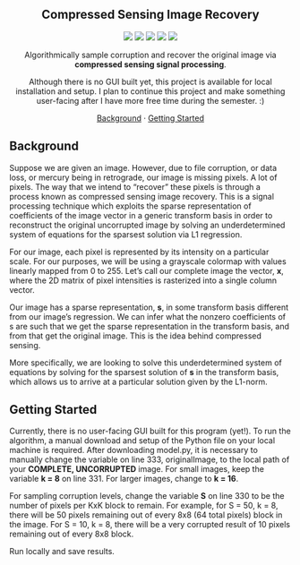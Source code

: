 <div align="center">
    <h2>Compressed Sensing Image Recovery</h2>
    <p>
        <img src="https://img.shields.io/badge/python-3670A0?style=for-the-badge&logo=python&logoColor=ffdd54" />
        <img src="https://img.shields.io/badge/Matplotlib-%23ffffff.svg?style=for-the-badge&logo=Matplotlib&logoColor=black" />
        <img src="https://img.shields.io/badge/numpy-%23013243.svg?style=for-the-badge&logo=numpy&logoColor=white" />
        <img src="https://img.shields.io/badge/SciPy-%230C55A5.svg?style=for-the-badge&logo=scipy&logoColor=%white" />
        <img src="https://img.shields.io/badge/scikit--learn-%23F7931E.svg?style=for-the-badge&logo=scikit-learn&logoColor=white" />
    </p>
    <p>
        Algorithmically sample corruption and recover the original image via <b>compressed sensing signal processing</b>.
    <p>
        Although there is no GUI built yet, this project is available for local installation and setup. I plan to continue this project and make something user-facing after I have more free time during the semester. :)
    </p>
    <p>
        <a href="https://github.com/elliothha/Compressed-Sensing-Image-Recovery#background">Background</a> · <a href="https://github.com/elliothha/Compressed-Sensing-Image-Recovery#getting-started">Getting Started</a>
    </p>
</div>

<div>
    <h2 id="background">Background</h2>
    <p>
        Suppose we are given an image. ​However, due to file corruption, or data loss, or mercury being in retrograde, our image is missing
pixels. A lot of pixels. The way that we intend to “recover” these pixels is through a process known as
compressed sensing image recovery. This is a signal processing technique which exploits the sparse
representation of coefficients of the image vector in a generic transform basis in order to reconstruct
the original uncorrupted image by solving an underdetermined system of equations for the sparsest
solution via L1 regression.
    </p>
    <p>
        For our 
image, each pixel is represented by its intensity on a particular scale. For our purposes, we will be
using a grayscale colormap with values linearly mapped from 0 to 255. Let’s call our complete image the
vector, <b>x</b>, where the 2D matrix of pixel intensities is rasterized into a single column vector.
    </p>
    <p>
        Our image has a sparse representation, <b>s</b>, in some transform basis different from our image’s
regression. We can infer
what the nonzero coefficients of s are such that we get the sparse representation in the transform basis,
and from that get the original image. This is the idea behind compressed sensing.
    </p>
    <p>
        More specifically, we are looking to solve this underdetermined system of equations by solving
for the sparsest solution of <b>s</b> in the transform basis, which allows us to arrive at a particular solution given by the L1-norm.
    </p>
</div>

<div>
    <h2 id="getting-started">Getting Started</h2>
    <p>
        Currently, there is no user-facing GUI built for this program (yet!). To run the algorithm, a manual download and setup of the Python file on your local machine is required. After downloading model.py, it is necessary to manually change the variable on line 333, originalImage, to the local path of your <b>COMPLETE, UNCORRUPTED</b> image. For small images, keep the variable <b>k = 8</b> on line 331. For larger images, change to <b>k = 16</b>.  
    </p>
    <p>
        For sampling corruption levels, change the variable <b>S</b> on line 330 to be the number of pixels per KxK block to remain. For example, for S = 50, k = 8, there will be 50 pixels remaining out of every 8x8 (64 total pixels) block in the image. For S = 10, k = 8, there will be a very corrupted result of 10 pixels remaining out of every 8x8 block.
    </p>
    <p>
        Run locally and save results.
    </p>
</div>
